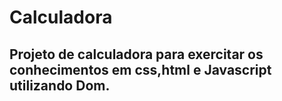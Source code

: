 # Calculadora
## Projeto de calculadora para exercitar os conhecimentos em css,html e Javascript utilizando Dom.
